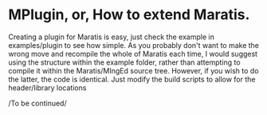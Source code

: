 MPlugin, or, How to extend Maratis.
===================================

Creating a plugin for Maratis is easy, just check the example in examples/plugin to see how simple.
As you probably don't want to make the wrong move and recompile the whole of Maratis each time, I would suggest using the structure within the example folder, rather than attempting to compile it within the Maratis/MIngEd source tree. However, if you wish to do the latter, the code is identical. Just modify the build scripts to allow for the header/library locations

/To be continued/

